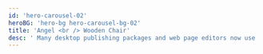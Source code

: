 ```yaml
---
id: 'hero-carousel-02'
heroBG: 'hero-bg hero-carousel-bg-02'
title: 'Angel <br /> Wooden Chair'
desc: ' Many desktop publishing packages and web page editors now use  <br /> Lorem Ipsum as their default model text'
---
```

